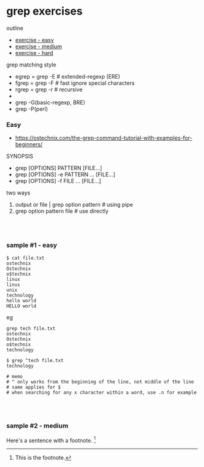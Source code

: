 # grep exercises

outline
- [exercise - easy](#easy)
- [exercise - medium](#medium)
- [exercise - hard](#hard)


grep matching style
- egrep = grep -E   # extended-regexp (ERE)
- fgrep = grep -F   # fast ignore special characters
- rgrep = grep -r   # recursive
- 
- grep -G(basic-regexp, BRE)
- grep -P(perl)

### Easy
- https://ostechnix.com/the-grep-command-tutorial-with-examples-for-beginners/

SYNOPSIS
- grep [OPTIONS] PATTERN [FILE...]
- grep [OPTIONS] -e PATTERN ... [FILE...]
- grep [OPTIONS] -f FILE ... [FILE...]

two ways
1. output or file | grep option pattern   # using pipe
2. grep option pattern file   # use directly

<br/>
<br/>

### sample #1 - easy <a name="easy"></a>

```
$ cat file.txt
ostechnix
Ostechnix
o$technix
linux
linus
unix
technology
hello world
HELLO world
```

eg

```console
grep tech file.txt
ostechnix
Ostechnix
o$technix
technology

$ grep ^tech file.txt
technology

# memo
# ^ only works from the beginning of the line, not middle of the line
# same applies for $
# when searching for any x character within a word, use .n for example
```

<br/>
<br/>

### sample #2 - medium <a name="medium"></a>























Here's a sentence with a footnote. [^1]

[^1]: This is the footnote.
